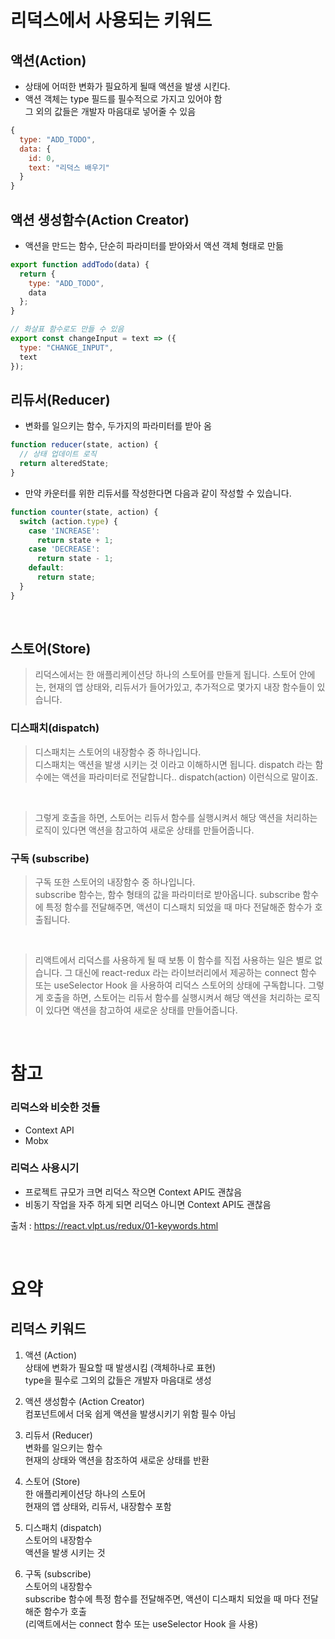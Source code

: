 # 리덕스에서 사용되는 키워드

## 액션(Action)
  - 상태에 어떠한 변화가 필요하게 될때 액션을 발생 시킨다.
 - 액션 객체는 type 필드를 필수적으로 가지고 있어야 함 <br> 그 외의 값들은 개발자 마음대로 넣어줄 수 있음
```javascript
{
  type: "ADD_TODO",
  data: {
    id: 0,
    text: "리덕스 배우기"
  }
}
```

## 액션 생성함수(Action Creator)
- 액션을 만드는 함수, 단순히 파라미터를 받아와서 액션 객체 형태로 만듦

```javascript
export function addTodo(data) {
  return {
    type: "ADD_TODO",
    data
  };
}

// 화살표 함수로도 만들 수 있음
export const changeInput = text => ({ 
  type: "CHANGE_INPUT",
  text
});
```

## 리듀서(Reducer)
- 변화를 일으키는 함수, 두가지의 파라미터를 받아 옴  
```javascript
function reducer(state, action) {
  // 상태 업데이트 로직
  return alteredState;
}
```
- 만약 카운터를 위한 리듀서를 작성한다면 다음과 같이 작성할 수 있습니다.
```javascript
function counter(state, action) {
  switch (action.type) {
    case 'INCREASE':
      return state + 1;
    case 'DECREASE':
      return state - 1;
    default:
      return state;
  }
}
```


<br>



## 스토어(Store)

> 리덕스에서는 한 애플리케이션당 하나의 스토어를 만들게 됩니다.
>  스토어 안에는, 현재의 앱 상태와, 리듀서가 들어가있고, 추가적으로 몇가지 내장 함수들이 있습니다.

### 디스패치(dispatch)
> 디스패치는 스토어의 내장함수 중 하나입니다.<br>     디스패치는 액션을 발생 시키는 것 이라고 이해하시면 됩니다.
>    dispatch 라는 함수에는 액션을 파라미터로 전달합니다.. dispatch(action) 이런식으로 말이죠.
<br>

> 그렇게 호출을 하면, 스토어는 리듀서 함수를 실행시켜서 해당 액션을 처리하는 로직이 있다면 액션을 참고하여 새로운 상태를 만들어줍니다.

### 구독 (subscribe)
> 구독 또한 스토어의 내장함수 중 하나입니다.<br>   subscribe 함수는, 함수 형태의 값을 파라미터로 받아옵니다. subscribe 함수에 특정 함수를 전달해주면, 액션이 디스패치 되었을 때 마다 전달해준 함수가 호출됩니다.
 <br>
 
 > 리액트에서 리덕스를 사용하게 될 때 보통 이 함수를 직접 사용하는 일은 별로 없습니다. 그 대신에 react-redux 라는 라이브러리에서 제공하는 connect 함수 또는 useSelector Hook 을 사용하여 리덕스 스토어의 상태에 구독합니다.
> 그렇게 호출을 하면, 스토어는 리듀서 함수를 실행시켜서 해당 액션을 처리하는 로직이 있다면 액션을 참고하여 새로운 상태를 만들어줍니다.

<br>

# 참고

### 리덕스와 비슷한 것들
  * Context API  
  * Mobx


### 리덕스 사용시기

* 프로젝트 규모가 크면 리덕스 작으면 Context API도 괜찮음
* 비동기 작업을 자주 하게 되면 리덕스 아니면 Context API도 괜찮음 

출처 : https://react.vlpt.us/redux/01-keywords.html

<br>

# 요약
## 리덕스 키워드

1. 액션 (Action)  
상태에 변화가 필요할 때 발생시킴 (객체하나로 표현)  
type을 필수로 그외의 값들은 개발자 마음대로 생성

2. 액션 생성함수 (Action Creator)  
컴포넌트에서 더욱 쉽게 액션을 발생시키기 위함
필수 아님

3. 리듀서 (Reducer)  
변화를 일으키는 함수  
현재의 상태와 액션을 참조하여 새로운 상태를 반환

4. 스토어 (Store)  
한 애플리케이션당 하나의 스토어  
현재의 앱 상태와, 리듀서, 내장함수 포함

5. 디스패치 (dispatch)  
스토어의 내장함수  
액션을 발생 시키는 것

6. 구독 (subscribe)  
스토어의 내장함수  
subscribe 함수에 특정 함수를 전달해주면, 액션이 디스패치 되었을 때 마다 전달해준 함수가 호출  
(리액트에서는 connect 함수 또는 useSelector Hook 을 사용)
